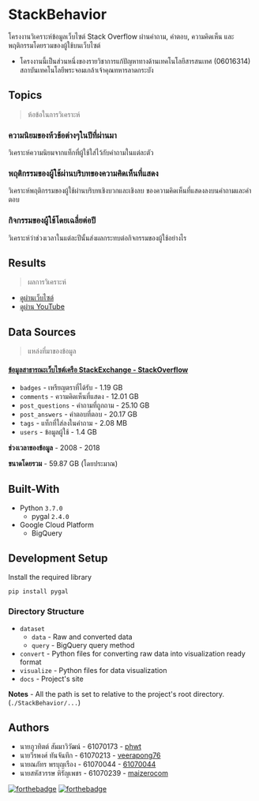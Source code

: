 # StackBehavior
โครงงานวิเคราะห์ข้อมูลเว็บไซต์ Stack Overflow ผ่านคำถาม, คำตอบ, ความคิดเห็น และพฤติกรรมโดยรวมของผู้ใช้บนเว็บไซต์

* โครงงานนี้เป็นส่วนหนึ่งของรายวิชาการแก้ปัญหาทางด้านเทคโนโลยีสารสนเทศ (06016314) สถาบันเทคโนโลยีพระจอมเกล้าเจ้าคุณทหารลาดกระบัง

## Topics
> ห้อข้อในการวิเคราะห์

### ความนิยมของห้วข้อต่างๆในปีที่ผ่านมา
วิเคราะห์ความนิยมจากแท็กที่ผู้ใช้ใส่ไว้กับคำถามในแต่ละตัว

### พฤติกรรมของผู้ใช้ผ่านบริบทของความคิดเห็นที่แสดง
วิเคราะห์พฤติกรรมของผู้ใช้ผ่านบริบทเชิงบวกและเชิงลบ ของความคิดเห็นที่แสดงลงบนคำถามและคำตอบ

### กิจกรรมของผู้ใช้โดยเฉลี่ยต่อปี
วิเคราะห์ว่าช่วงเวลาในแต่ละปีนั้นส่งผลกระทบต่อกิจกรรมของผู้ใช้อย่างไร

## Results
> ผลการวิเคราะห์

* [ดูผ่านเว็บไซต์](https://phwt.github.io/StackBehavior/)
* [ดูผ่าน YouTube](https://www.youtube.com/watch?v=0eT0Aw0En2s)

## Data Sources
> แหล่งที่มาของข้อมูล
#### [ข้อมูลสาธารณะเว็บไซต์เครือ StackExchange - StackOverflow](https://archive.org/download/stackexchange)
* `badges` - เหรียญตราที่ได้รับ  - 1.19 GB
* `comments` - ความคิดเห็นที่แสดง - 12.01 GB
* `post_questions` - คำถามที่ถูกถาม - 25.10 GB
* `post_answers` - คำตอบที่ตอบ - 20.17 GB
* `tags` - แท็กที่ใส่ลงในคำถาม - 2.08 MB
* `users` - ข้อมูลผู้ใช้ - 1.4 GB

**ช่วงเวลาของข้อมูล** - 2008 - 2018

**ขนาดโดยรวม** - 59.87 GB (โดยประมาณ)

## Built-With
* Python `3.7.0`
    * pygal `2.4.0`
* Google Cloud Platform
    * BigQuery
    
## Development Setup
Install the required library

    pip install pygal
    
### Directory Structure
* `dataset`
  * `data` - Raw and converted data
  * `query` - BigQuery query method
* `convert` - Python files for converting raw data into visualization ready format
* `visualize` - Python files for data visualization
* `docs` - Project's site

**Notes** - All the path is set to relative to the project's root directory. (`./StackBehavior/...`)

## Authors
* นายภูวทิตต์ สัมมาวิวัฒน์ - 61070173 - [phwt](https://github.com/phwt)
* นายวีรพงศ์ ทันจันทึก - 61070213 - [veerapong76](https://github.com/veerapong76)
* นายณภัทร พรบุญเรือง - 61070044 - [61070044](https://github.com/61070044)
* นายสหัสวรรษ หิรัญเพชร - 61070239 - [maizerocom](https://github.com/maizerocom)

[![forthebadge](https://forthebadge.com/images/badges/made-with-python.svg)](https://forthebadge.com)
[![forthebadge](https://forthebadge.com/images/badges/built-with-love.svg)](https://forthebadge.com) 

